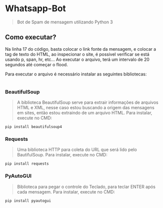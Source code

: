# Whatsapp-Bot
> Bot de Spam de mensagem utilizando Python 3

## Como executar?
Na linha 17 do código, basta colocar o link fonte da mensagem, e colocar a tag de texto do HTML, ao inspecionar o site, é possivel verificar se está usando p, span, hr, etc... Ao executar o arquivo, terá um intervalo de 20 segundos até começar o flood.
<br>

Para executar o arquivo é necessário instalar as seguintes bibliotecas:
<br>
<br>

### BeautifulSoup

> A biblioteca BeautifulSoup serve para extrair informações de arquivos HTML e XML, nesse caso estou buscando a origem das mensagens em sites, então estou extraindo de um arquivo HTML. Para instalar, execute no CMD: 
```
pip install beautifulsoup4
```

### Requests 
> Uma biblioteca HTTP para coleta do URL que será lido pelo BautifulSoup.
> Para instalar, execute no CMD:
```
pip install requests
```

### PyAutoGUI

>Biblioteca para pegar o controle do Teclado, para teclar ENTER após cada mensagem.
Para instalar, execute no CMD: 
```
pip install pyautogui
```
